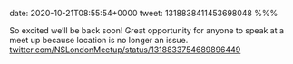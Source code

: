 date: 2020-10-21T08:55:54+0000
tweet: 1318838411453698048
%%%

So excited we’ll be back soon! Great opportunity for anyone to speak at a meet up because location is no longer an issue. [twitter.com/NSLondonMeetup/status/1318833754689896449](https://twitter.com/NSLondonMeetup/status/1318833754689896449)

